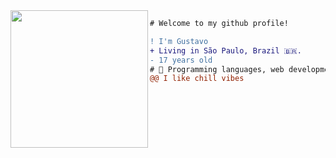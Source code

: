 <img align="left" height="220" src="https://miro.medium.com/max/640/0*YyL79g0pgvpMnzta"/>

```diff
# Welcome to my github profile!

! I'm Gustavo
+ Living in São Paulo, Brazil 🇧🇷.
- 17 years old
# 📖 Programming languages, web development
@@ I like chill vibes
```
